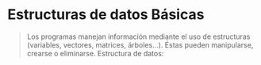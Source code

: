 
# Estructuras de datos Básicas
>Los programas manejan información mediante el uso de estructuras (variables, vectores, matrices, árboles...). Éstas pueden manipularse, crearse o eliminarse.
Estructura de datos: